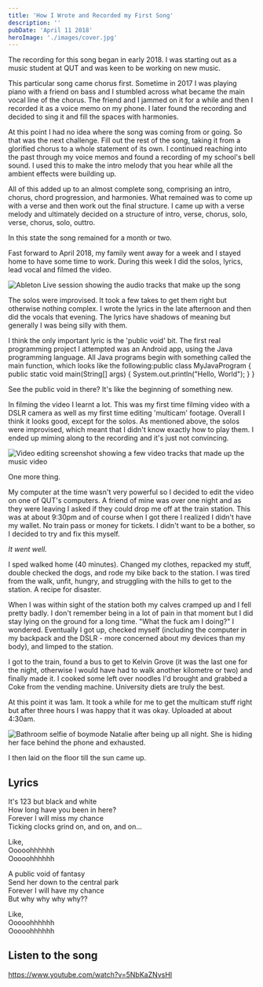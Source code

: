 ```yaml
---
title: 'How I Wrote and Recorded my First Song'
description: ''
pubDate: 'April 11 2018'
heroImage: './images/cover.jpg'
---
```


The recording for this song began in early 2018. I was starting out as a music student at QUT and was keen to be working
on new music.

This particular song came chorus first. Sometime in 2017 I was playing piano with a friend on bass and I stumbled across
what became the main vocal line of the chorus. The friend and I jammed on it for a while and then I recorded it as a
voice memo on my phone. I later found the recording and decided to sing it and fill the spaces with harmonies.

At this point I had no idea where the song was coming from or going. So that was the next challenge. Fill out the rest
of the song, taking it from a glorified chorus to a whole statement of its own. I continued reaching into the past
through my voice memos and found a recording of my school's bell sound. I used this to make the intro melody that you
hear while all the ambient effects were building up.

All of this added up to an almost complete song, comprising an intro, chorus, chord progression, and harmonies. What
remained was to come up with a verse and then work out the final structure. I came up with a verse melody and ultimately
decided on a structure of intro, verse, chorus, solo, verse, chorus, solo, outtro.

In this state the song remained for a month or two.

Fast forward to April 2018, my family went away for a week and I stayed home to have some time to work. During this week
I did the solos, lyrics, lead vocal and filmed the video.

![Ableton Live session showing the audio tracks that make up the song](./images/ableton.png)

The solos were improvised. It took a few takes to get them right but otherwise nothing complex. I wrote the lyrics in
the late afternoon and then did the vocals that evening. The lyrics have shadows of meaning but generally I was being
silly with them.

I think the only important lyric is the 'public void' bit. The first real programming project I attempted was an Android
app, using the Java programming language. All Java programs begin with something called the main function, which looks
like the following:public class MyJavaProgram { public static void main(String\[\] args) { System.out.println("Hello,
World"); } }

See the public void in there? It's like the beginning of something new.

In filming the video I learnt a lot. This was my first time filming video with a DSLR camera as well as my first time
editing 'multicam' footage. Overall I think it looks good, except for the solos. As mentioned above, the solos were
improvised, which meant that I didn't know exactly how to play them. I ended up miming along to the recording and it's
just not convincing.

![Video editing screenshot showing a few video tracks that made up the music video](./images/timeline.jpg)

One more thing.

My computer at the time wasn't very powerful so I decided to edit the video on one of QUT's computers. A friend of mine
was over one night and as they were leaving I asked if they could drop me off at the train station. This was at about
9:30pm and of course when I got there I realized I didn't have my wallet. No train pass or money for tickets. I didn't
want to be a bother, so I decided to try and fix this myself.

_It went well._

I sped walked home (40 minutes). Changed my clothes, repacked my stuff, double checked the dogs, and rode my bike back
to the station. I was tired from the walk, unfit, hungry, and struggling with the hills to get to the station. A recipe
for disaster.

When I was within sight of the station both my calves cramped up and I fell pretty badly. I don't remember being in a
lot of pain in that moment but I did stay lying on the ground for a long time. "What the fuck am I doing?" I wondered.
Eventually I got up, checked myself (including the computer in my backpack and the DSLR - more concerned about my
devices than my body), and limped to the station.

I got to the train, found a bus to get to Kelvin Grove (it was the last one for the night, otherwise I would have had to
walk another kilometre or two) and finally made it. I cooked some left over noodles I'd brought and grabbed a Coke from
the vending machine. University diets are truly the best.

At this point it was 1am. It took a while for me to get the multicam stuff right but after three hours I was happy that
it was okay. Uploaded at about 4:30am.

![Bathroom selfie of boymode Natalie after being up all night. She is hiding her face behind the phone and exhausted.](./images/dead.jpg)

I then laid on the floor till the sun came up.

## Lyrics

It's 123 but black and white<br /> How long have you been in here?<br /> Forever I will miss my chance<br /> Ticking
clocks grind on, and on, and on...

Like,<br /> Ooooohhhhhh<br /> Ooooohhhhhh

A public void of fantasy<br /> Send her down to the central park<br /> Forever I will have my chance<br /> But why why
why why??

Like,<br /> Ooooohhhhhh<br /> Ooooohhhhhh

## Listen to the song

https://www.youtube.com/watch?v=5NbKaZNvsHI
